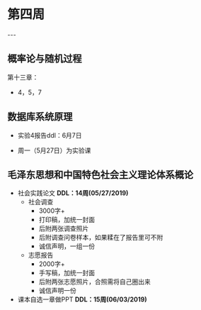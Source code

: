 # 第四周

---  

## 概率论与随机过程

第十三章：  

- 4，5，7  

## 数据库系统原理

- 实验4报告ddl：6月7日  

- 周一（5月27日）为实验课



## 毛泽东思想和中国特色社会主义理论体系概论

- 社会实践论文 **DDL：14周(05/27/2019)**
  - 社会调查
    - 3000字+
    - 打印稿，加统一封面
    - 后附两张调查照片
    - 后附调查问卷样本，如果糅在了报告里可不附
    - 诚信声明，一组一份
  - 志愿报告
    - 2000字+
    - 手写稿，加统一封面
    - 后附两张志愿照片，合照需将自己圈出来
    - 诚信声明一份
- 课本自选一章做PPT **DDL：15周(06/03/2019)**
